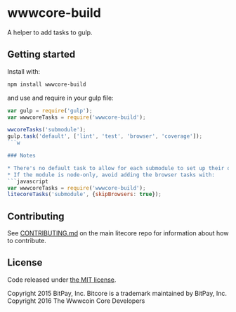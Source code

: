 # wwwcore-build

A helper to add tasks to gulp.

## Getting started

Install with:

```sh
npm install wwwcore-build
```

and use and require in your gulp file: 

```javascript
var gulp = require('gulp');
var wwwcoreTasks = require('wwwcore-build');

wwcoreTasks('submodule');
gulp.task('default', ['lint', 'test', 'browser', 'coverage']);
```w

### Notes

* There's no default task to allow for each submodule to set up their own configuration
* If the module is node-only, avoid adding the browser tasks with:
```javascript
var wwwcoreTasks = require('wwwcore-build');
litecoreTasks('submodule', {skipBrowsers: true});
```

## Contributing

See [CONTRIBUTING.md](https://github.com/yoctod/wwwcore) on the main litecore repo for information about how to contribute.

## License

Code released under [the MIT license](https://github.com/yoctod/wwwcore/blob/master/LICENSE).

Copyright 2015 BitPay, Inc. Bitcore is a trademark maintained by BitPay, Inc.
Copyright 2016 The Wwwcoin Core Developers
